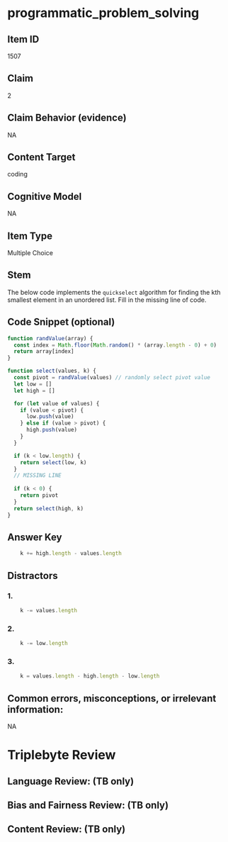 # programmatic_problem_solving

## Item ID
1507

## Claim
2

## Claim Behavior (evidence)
NA

## Content Target
coding

## Cognitive Model
NA

## Item Type
Multiple Choice

## Stem
The below code implements the `quickselect` algorithm for finding the kth smallest element in an unordered list.  Fill in the missing line of code.

## Code Snippet (optional)
```javascript
function randValue(array) {
  const index = Math.floor(Math.random() * (array.length - 0) + 0)
  return array[index]
}

function select(values, k) {
  const pivot = randValue(values) // randomly select pivot value
  let low = []
  let high = []

  for (let value of values) {
    if (value < pivot) {
      low.push(value)
    } else if (value > pivot) {
      high.push(value)
    }
  }

  if (k < low.length) {
    return select(low, k)
  }
  // MISSING LINE
  
  if (k < 0) {
    return pivot
  }
  return select(high, k)
}
```

## Answer Key
```javascript
    k += high.length - values.length
```

## Distractors

### 1.
```javascript
    k -= values.length
```

### 2.
```javascript
    k -= low.length
```

### 3.
```javascript
    k = values.length - high.length - low.length
```

## Common errors, misconceptions, or irrelevant information:
NA

# Triplebyte Review


## Language Review: (TB only)


## Bias and Fairness Review: (TB only)


## Content Review: (TB only)
